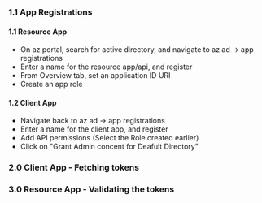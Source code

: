 ### 

### 1.1 App Registrations
#### 1.1 Resource App
- On az portal, search for active directory, and navigate to az ad -> app registrations
- Enter a name for the resource app/api, and register
- From Overview tab, set an application ID URI 
- Create an app role


#### 1.2 Client App
- Navigate back to az ad -> app registrations
- Enter a name for the client app, and register
- Add API permissions (Select the Role created earlier)
- Click on "Grant Admin concent for Deafult Directory"

### 2.0 Client App - Fetching tokens


### 3.0 Resource App - Validating the tokens